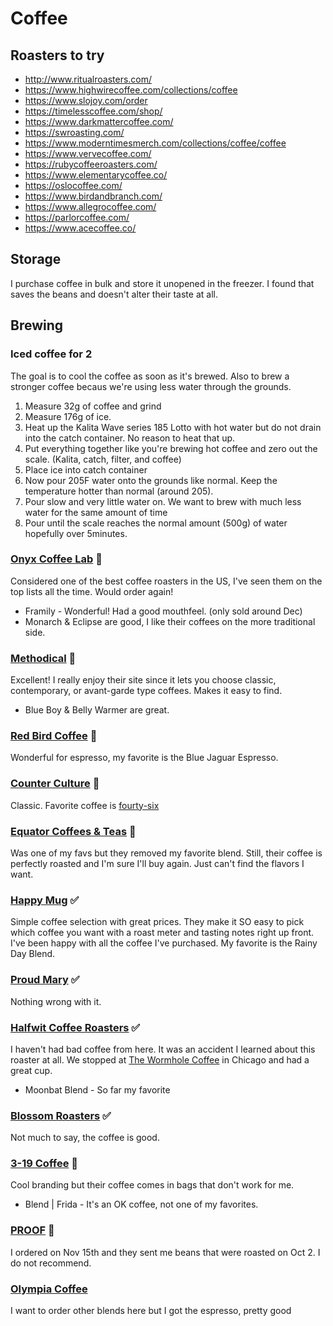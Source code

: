 # Coffee

## Roasters to try
* http://www.ritualroasters.com/
* https://www.highwirecoffee.com/collections/coffee
* https://www.slojoy.com/order
* https://timelesscoffee.com/shop/
* https://www.darkmattercoffee.com/
* https://swroasting.com/
* https://www.moderntimesmerch.com/collections/coffee/coffee
* https://www.vervecoffee.com/
* https://rubycoffeeroasters.com/
* https://www.elementarycoffee.co/
* https://oslocoffee.com/
* https://www.birdandbranch.com/
* https://www.allegrocoffee.com/
* https://parlorcoffee.com/
* https://www.acecoffee.co/

## Storage
I purchase coffee in bulk and store it unopened in the freezer. I found that saves the beans and doesn't
alter their taste at all.

## Brewing

### Iced coffee for 2

The goal is to cool the coffee as soon as it's brewed. Also to brew a stronger coffee becaus we're using less water through the grounds.

1. Measure 32g of coffee and grind
1. Measure 176g of ice.
1. Heat up the Kalita Wave series 185 Lotto with hot water but do not drain into the catch container. No reason to heat that up. 
1. Put everything together like you're brewing hot coffee and zero out the scale. (Kalita, catch, filter, and coffee)
1. Place ice into catch container
1. Now pour 205F water onto the grounds like normal. Keep the temperature hotter than normal (around 205).
1. Pour slow and very little water on. We want to brew with much less water for the same amount of time
1. Pour until the scale reaches the normal amount (500g) of water hopefully over 5minutes.

### [Onyx Coffee Lab](https://onyxcoffeelab.com/) 🤩
Considered one of the best coffee roasters in the US, I've seen them on the top lists all
the time. Would order again!

* Framily - Wonderful! Had a good mouthfeel. (only sold around Dec)
* Monarch & Eclipse are good, I like their coffees on the more traditional side.

### [Methodical](https://methodicalcoffee.com/) 🤩
Excellent! I really enjoy their site since it lets you choose classic, contemporary, or avant-garde type
coffees. Makes it easy to find.

* Blue Boy & Belly Warmer are great.

### [Red Bird Coffee](https://redbirdcoffee.com/) 🤩
Wonderful for espresso, my favorite is the Blue Jaguar Espresso.

### [Counter Culture](https://counterculturecoffee.com/) 🤩

Classic. Favorite coffee is [fourty-six](https://counterculturecoffee.com/shop/coffee/collection-forty-six)

### [Equator Coffees & Teas](https://www.equatorcoffees.com/) 🤩

Was one of my favs but they removed my favorite blend. Still, their coffee is
perfectly roasted and I'm sure I'll buy again. Just can't find the flavors I want.

### [Happy Mug](https://happymugcoffee.com/) ✅

Simple coffee selection with great prices. They make it SO easy to pick which coffee you want with a roast meter and tasting notes right up front. I've been happy with all the coffee I've purchased. My favorite is the Rainy Day Blend.

### [Proud Mary](https://proudmarycoffee.com/) ✅

Nothing wrong with it.

### [Halfwit Coffee Roasters](https://www.halfwitcoffee.com/) ✅

I haven't had bad coffee from here. It was an accident I learned about this roaster at all. We
stopped at [The Wormhole Coffee](http://www.thewormhole.us/) in Chicago and had a great cup.

* Moonbat Blend - So far my favorite

### [Blossom Roasters](https://blossomcoffeeroasters.com/) ✅

Not much to say, the coffee is good.

### [3-19 Coffee](https://319coffee.com/) 🔻
Cool branding but their coffee comes in bags that don't work for me.

* Blend | Frida - It's an OK coffee, not one of my favorites.

### [PROOF](https://shop.proof.coffee/) 🔻
I ordered on Nov 15th and they sent me beans that were roasted on Oct 2. I do not recommend.

### [Olympia Coffee](https://www.olympiacoffee.com/)
I want to order other blends here but I got the espresso, pretty good

